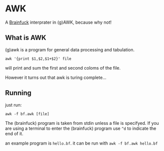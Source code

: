 # AWK

A [Brainfuck](https://en.wikipedia.org/wiki/Brainfuck#Language_design) interprater in (g)AWK, because why not!

## What is AWK

(g)awk is a program for general data processing and tabulation.

````awk '{print $1,$2,$1+$2}' file````

will print and sum the first and second coloms of the file.

However it turns out that awk is turing complete...

## Running

just run:

````awk -f bf.awk [file]````

The (brainfuck) program is taken from stdin unless a file is specifyed. 
If you are using a terminal to enter the (brainfuck) program use ``^d`` to indicate the end of it.

an example program is ``hello.bf``. it can be run with ``awk -f bf.awk hello.bf`` 
